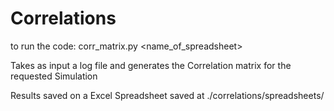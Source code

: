 # Correlations
to run the code: corr_matrix.py <name_of_spreadsheet>

Takes as input a log file and generates the Correlation matrix for the requested Simulation

Results saved on a Excel Spreadsheet saved at ./correlations/spreadsheets/
